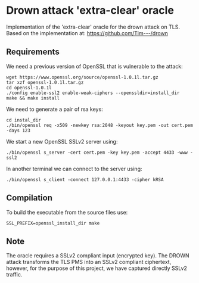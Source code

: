 # Drown attack 'extra-clear' oracle

Implementation of the 'extra-clear' oracle for the drown attack on TLS.
Based on the implementation at: https://github.com/Tim---/drown

## Requirements
We need a previous version of OpenSSL that is vulnerable to the attack:

    wget https://www.openssl.org/source/openssl-1.0.1l.tar.gz
    tar xzf openssl-1.0.1l.tar.gz
	cd openssl-1.0.1l
    ./config enable-ssl2 enable-weak-ciphers --openssldir=install_dir
    make && make install

We need to generate a pair of rsa keys:

	cd instal_dir
	./bin/openssl req -x509 -newkey rsa:2048 -keyout key.pem -out cert.pem -days 123

We start a new OpenSSL SSLv2 server using:

	./bin/openssl s_server -cert cert.pem -key key.pem -accept 4433 -www -ssl2


In another terminal we can connect to the server using:

	./bin/openssl s_client -connect 127.0.0.1:4433 -cipher kRSA


## Compilation
To build the executable from the source files use:

    SSL_PREFIX=openssl_install_dir make

## Note

The oracle requires a SSLv2 compliant input (encrypted key).
The DROWN attack transforms the TLS PMS into an SSLv2 compliant ciphertext, however,
for the purpose of this project, we have captured directly SSLv2 traffic.